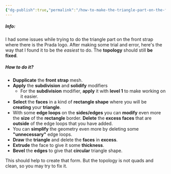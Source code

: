 ```yaml
---
{"dg-publish":true,"permalink":"/how-to-make-the-triangle-part-on-the-front-strap/","noteIcon":""}
---
```


##### Info:
I had some issues while trying to do the triangle part on the front strap where there is the Prada logo. After making some trial and error, here's the way that I found it to be the *easiest* to do. The **topology** should still **be fixed**.

##### How to do it? 
- **Dupplicate** the **front strap** mesh.
- **Apply** the **subdivision** and **solidify** modifiers
	- For the **subdivision** modifier, **apply** it with **level 1** to make working on it easier.
- **Select** the **faces** in a kind of **rectangle shape** where you will be **creating** your **triangle**.
- With some **edge loops** on the **sides/edges** you can **modify** even more the **size** of the **rectangle** border. **Delete** the **excess faces** that are **outside** of the edge loops that you have added.
- You can **simplify** the geometry even more by deleting some **"unnecessary"** edge loops. 
- **Draw** the **triangle** and delete the **faces** in **excess**.
- **Extrude** the face to give it some **thickness**.
- **Bevel** the **edges** to give that **circular** triangle shape.

This should help to create that form. But the topology is not quads and clean, so you may try to fix it. 
